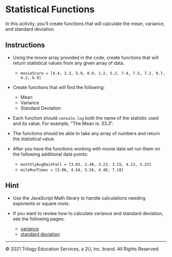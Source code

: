 # Statistical Functions

In this activity, you'll create functions that will calculate the mean, variance, and standard deviation.

## Instructions

* Using the movie array provided in the code, create functions that will return statistical values from any given array of data.

  * `movieScore = [4.4, 3.3, 5.9, 8.8, 1.2, 5.2, 7.4, 7.5, 7.2, 9.7, 4.2, 6.9]`

* Create functions that will find the following:

  * Mean
  * Variance
  * Standard Deviation

* Each function should `console.log` both the name of the statistic used and its value. For example, "The Mean is: 33.3".

* The functions should be able to take any array of numbers and return the statistical value.

* After you have the functions working with movie data set run them on the following additional data points:

  * `monthlyAvgRainFall = [3.03, 2.48, 3.23, 3.15, 4.13, 3.23]`
  * `mileRunTimes = [5.06, 4.54, 5.56, 4.40, 7.10]`

## Hint

* Use the JavaScript Math library to handle calculations needing exponents or square roots.

* If you want to review how to calculate variance and standard deviation, see the following pages:

  * [variance](https://stats.stackexchange.com/questions/212650/variance-explanation)
  * [standard deviation](https://www.mathsisfun.com/data/standard-deviation.html)

---

© 2021 Trilogy Education Services, a 2U, Inc. brand. All Rights Reserved.

